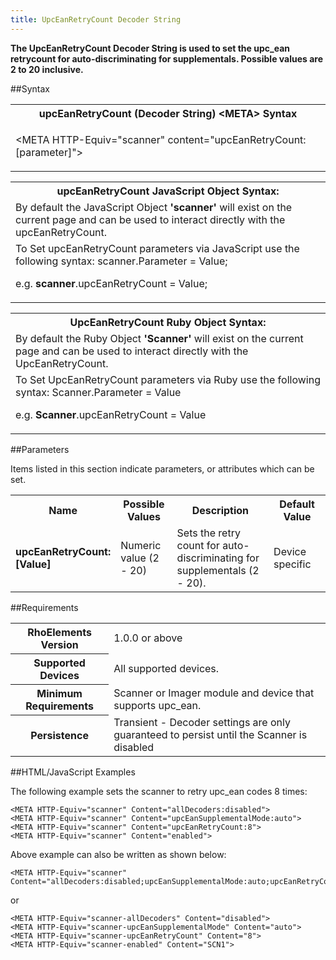 ```yaml
---
title: UpcEanRetryCount Decoder String
---
```



<b>
The UpcEanRetryCount Decoder String is used to set the upc_ean retrycount for auto-discriminating for supplementals. Possible values are 2 to 20 inclusive.
</b>

##Syntax

<table class="re-table"><tr><th class="tableHeading">upcEanRetryCount (Decoder String) &lt;META&gt; Syntax
</th></tr><tr><td class="clsSyntaxCells clsOddRow"><p>&lt;META HTTP-Equiv="scanner" content="upcEanRetryCount:[parameter]"&gt;</p></td></tr></table>
<table class="re-table"><tr><th class="tableHeading">upcEanRetryCount JavaScript Object Syntax:</th></tr><tr><td class="clsSyntaxCells clsOddRow">
By default the JavaScript Object <b>'scanner'</b> will exist on the current page and can be used to interact directly with the upcEanRetryCount.
</td></tr><tr><td class="clsSyntaxCells clsEvenRow">
To Set upcEanRetryCount parameters via JavaScript use the following syntax: scanner.Parameter = Value;
<P />e.g. <b>scanner</b>.upcEanRetryCount = Value;
</td></tr></table>
<table class="re-table"><tr><th class="tableHeading">UpcEanRetryCount Ruby Object Syntax:</th></tr><tr><td class="clsSyntaxCells clsOddRow">
By default the Ruby Object <b>'Scanner'</b> will exist on the current page and can be used to interact directly with the UpcEanRetryCount.
</td></tr><tr><td class="clsSyntaxCells clsEvenRow">
To Set UpcEanRetryCount parameters via Ruby use the following syntax: Scanner.Parameter = Value
<P />e.g. <b>Scanner</b>.upcEanRetryCount = Value
</td></tr></table>



##Parameters


Items listed in this section indicate parameters, or attributes which can be set.
<table class="re-table"><col width="20%" /><col width="20%" /><col width="38%" /><col width="22%" /><tr><th class="tableHeading">Name</th><th class="tableHeading">Possible Values</th><th class="tableHeading">Description</th><th class="tableHeading">Default Value</th></tr><tr><td class="clsSyntaxCells clsOddRow"><b>upcEanRetryCount:[Value]
</b></td><td class="clsSyntaxCells clsOddRow">Numeric value (2 - 20)</td><td class="clsSyntaxCells clsOddRow">Sets the retry count for auto-discriminating for supplementals (2 - 20).</td><td class="clsSyntaxCells clsOddRow">Device specific</td></tr></table>






##Requirements

<table class="re-table"><tr><th class="tableHeading">RhoElements Version</th><td class="clsSyntaxCell clsEvenRow">1.0.0 or above
</td></tr><tr><th class="tableHeading">Supported Devices</th><td class="clsSyntaxCell clsOddRow">All supported devices.</td></tr><tr><th class="tableHeading">Minimum Requirements</th><td class="clsSyntaxCell clsOddRow">Scanner or Imager module and device that supports upc_ean.</td></tr><tr><th class="tableHeading">Persistence</th><td class="clsSyntaxCell clsEvenRow">Transient - Decoder settings are only guaranteed to persist until the Scanner is disabled</td></tr></table>


##HTML/JavaScript Examples

The following example sets the scanner to retry upc_ean codes 8 times:

	<META HTTP-Equiv="scanner" Content="allDecoders:disabled">
	<META HTTP-Equiv="scanner" Content="upcEanSupplementalMode:auto">
	<META HTTP-Equiv="scanner" Content="upcEanRetryCount:8">
	<META HTTP-Equiv="scanner" Content="enabled">
	
Above example can also be written as shown below:

	<META HTTP-Equiv="scanner" Content="allDecoders:disabled;upcEanSupplementalMode:auto;upcEanRetryCount:8;enabled">
	
or

	<META HTTP-Equiv="scanner-allDecoders" Content="disabled">
	<META HTTP-Equiv="scanner-upcEanSupplementalMode" Content="auto">
	<META HTTP-Equiv="scanner-upcEanRetryCount" Content="8">
	<META HTTP-Equiv="scanner-enabled" Content="SCN1">
	



